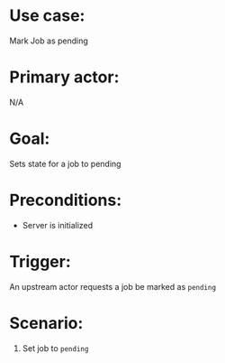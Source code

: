 # Use case:

Mark Job as pending

# Primary actor:

N/A

# Goal:

Sets state for a job to pending

# Preconditions:

* Server is initialized

# Trigger:

An upstream actor requests a job be marked as `pending`

# Scenario:

1) Set job to `pending`